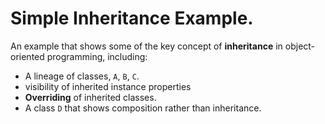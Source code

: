 # Simple Inheritance Example.

An example that shows some of the key concept of **inheritance** in object-oriented programming, including:

- A lineage of classes, `A`, `B`, `C`.
- visibility of inherited instance properties
- **Overriding** of inherited classes.
- A class `D` that shows composition rather than inheritance.
